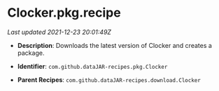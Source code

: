 # Clocker.pkg.recipe

_Last updated 2021-12-23 20:01:49Z_

- **Description**: Downloads the latest version of Clocker and creates a package.

- **Identifier**: `com.github.dataJAR-recipes.pkg.Clocker`

- **Parent Recipes**: `com.github.dataJAR-recipes.download.Clocker`
